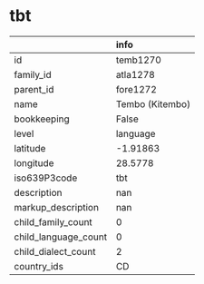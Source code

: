 # tbt
|                      | info            |
|:---------------------|:----------------|
| id                   | temb1270        |
| family_id            | atla1278        |
| parent_id            | fore1272        |
| name                 | Tembo (Kitembo) |
| bookkeeping          | False           |
| level                | language        |
| latitude             | -1.91863        |
| longitude            | 28.5778         |
| iso639P3code         | tbt             |
| description          | nan             |
| markup_description   | nan             |
| child_family_count   | 0               |
| child_language_count | 0               |
| child_dialect_count  | 2               |
| country_ids          | CD              |